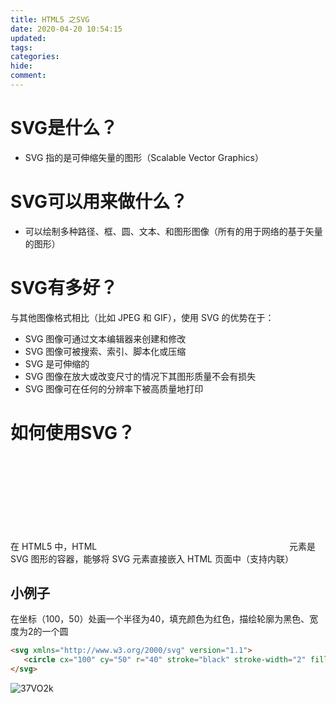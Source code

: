 ```yaml
---
title: HTML5 之SVG
date: 2020-04-20 10:54:15
updated: 
tags:
categories:
hide:
comment:
---
```


# SVG是什么？

- SVG 指的是可伸缩矢量的图形（Scalable Vector Graphics）

# SVG可以用来做什么？

- 可以绘制多种路径、框、圆、文本、和图形图像（所有的用于网络的基于矢量的图形）

# SVG有多好？

与其他图像格式相比（比如 JPEG 和 GIF），使用 SVG 的优势在于：

- SVG 图像可通过文本编辑器来创建和修改
- SVG 图像可被搜索、索引、脚本化或压缩
- SVG 是可伸缩的
- SVG 图像在放大或改变尺寸的情况下其图形质量不会有损失
- SVG 图像可在任何的分辨率下被高质量地打印

# 如何使用SVG？

在 HTML5 中，HTML **<svg>** 元素是 SVG 图形的容器，能够将 SVG 元素直接嵌入 HTML 页面中（支持内联）

## 小例子

在坐标（100，50）处画一个半径为40，填充颜色为红色，描绘轮廓为黑色、宽度为2的一个圆

```html
<svg xmlns="http://www.w3.org/2000/svg" version="1.1">
   <circle cx="100" cy="50" r="40" stroke="black" stroke-width="2" fill="red" />
</svg>
```

![37VO2k](https://cdn.jsdelivr.net/gh/dolphinchng/MyPic@master/uPic/37VO2k.png)
